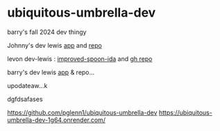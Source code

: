 # ubiquitous-umbrella-dev
barry's fall 2024 dev thingy


Johnny's dev lewis [app](https://cautious-doodle-dev.onrender.com/) and [repo](https://github.com/JohnnyCaringi/cautious-doodle-dev)

levon dev-lewis : [improved-spoon-ida](https://improved-spoon-ida.onrender.com/) and [gh repo](https://github.com/v-sec0/improved-spoon-ida) 


barry's dev lewis [app](https://ubiquitous-umbrella-dev.onrender.com/read) & repo...

upodateaw...k 

dgfdsafases

https://github.com/pglenn1/ubiquitous-umbrella-dev
https://ubiquitous-umbrella-dev-1g64.onrender.com/



